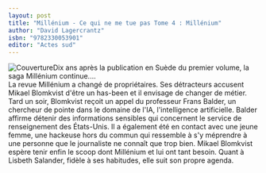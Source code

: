 ```yaml
---
layout: post
title: "Millénium - Ce qui ne me tue pas Tome 4 : Millénium"
author: "David Lagercrantz"
isbn: "9782330053901"
editor: "Actes sud"
---
```

![Couverture](/img/9782330053901.jpg)Dix ans après la publication en Suède du premier volume, la saga Millénium continue....  
La revue Millénium a changé de propriétaires. Ses détracteurs accusent Mikael Blomkvist d'être un has-been et il envisage de changer de métier. Tard un soir, Blomkvist reçoit un appel du professeur Frans Balder, un chercheur de pointe dans le domaine de l'IA, l'intelligence artificielle. Balder affirme détenir des informations sensibles qui concernent le service de renseignement des États-Unis. Il a également été en contact avec une jeune femme, une hackeuse hors du commun qui ressemble à s'y méprendre à une personne que le journaliste ne connaît que trop bien. Mikael Blomkvist espère tenir enfin le scoop dont Millénium et lui ont tant besoin. Quant à Lisbeth Salander, fidèle à ses habitudes, elle suit son propre agenda.  